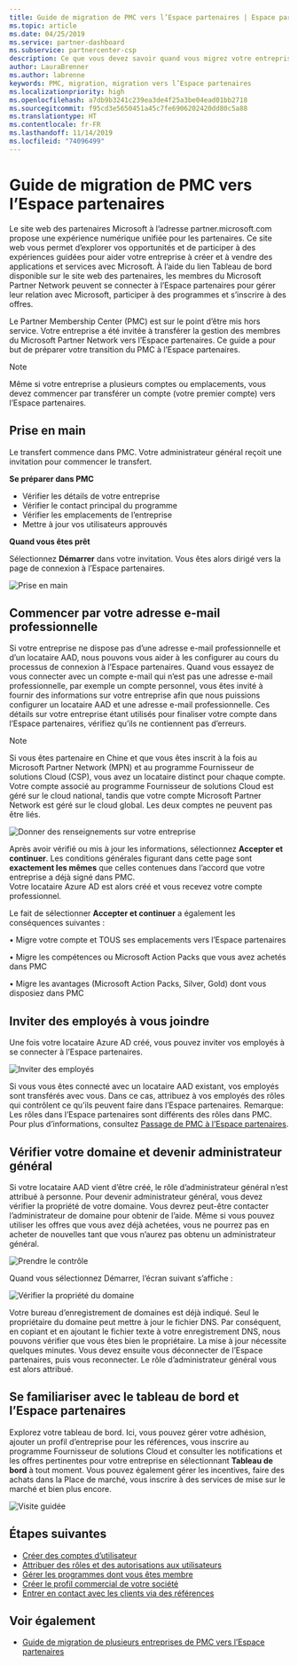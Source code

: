 ```yaml
---
title: Guide de migration de PMC vers l’Espace partenaires | Espace partenaires
ms.topic: article
ms.date: 04/25/2019
ms.service: partner-dashboard
ms.subservice: partnercenter-csp
description: Ce que vous devez savoir quand vous migrez votre entreprise de PMC vers l’Espace partenaires
author: LauraBrenner
ms.author: labrenne
keywords: PMC, migration, migration vers l’Espace partenaires
ms.localizationpriority: high
ms.openlocfilehash: a7db9b3241c239ea3de4f25a3be04ead01bb2718
ms.sourcegitcommit: f95cd3e5650451a45c7fe6906202420dd80c5a88
ms.translationtype: HT
ms.contentlocale: fr-FR
ms.lasthandoff: 11/14/2019
ms.locfileid: "74096499"
---
```

# <a name="guide-to-migrating-from-pmc-to-partner-center"></a>Guide de migration de PMC vers l’Espace partenaires

Le site web des partenaires Microsoft à l’adresse partner.microsoft.com propose une expérience numérique unifiée pour les partenaires. Ce site web vous permet d’explorer vos opportunités et de participer à des expériences guidées pour aider votre entreprise à créer et à vendre des applications et services avec Microsoft. À l’aide du lien Tableau de bord disponible sur le site web des partenaires, les membres du Microsoft Partner Network peuvent se connecter à l’Espace partenaires pour gérer leur relation avec Microsoft, participer à des programmes et s’inscrire à des offres. 

Le Partner Membership Center (PMC) est sur le point d’être mis hors service. Votre entreprise a été invitée à transférer la gestion des membres du Microsoft Partner Network vers l’Espace partenaires. Ce guide a pour but de préparer votre transition du PMC à l’Espace partenaires.

>[!Note]
>Même si votre entreprise a plusieurs comptes ou emplacements, vous devez commencer par transférer un compte (votre premier compte) vers l’Espace partenaires.

## <a name="get-started"></a>Prise en main

Le transfert commence dans PMC. Votre administrateur général reçoit une invitation pour commencer le transfert. 

**Se préparer dans PMC**
- Vérifier les détails de votre entreprise 
- Vérifier le contact principal du programme 
- Vérifier les emplacements de l’entreprise
- Mettre à jour vos utilisateurs approuvés

**Quand vous êtes prêt**

Sélectionnez **Démarrer** dans votre invitation. Vous êtes alors dirigé vers la page de connexion à l’Espace partenaires.

![Prise en main](images/migration/getstarted.jpg)

## <a name="start-with-your-work-email"></a>Commencer par votre adresse e-mail professionnelle

Si votre entreprise ne dispose pas d’une adresse e-mail professionnelle et d’un locataire AAD, nous pouvons vous aider à les configurer au cours du processus de connexion à l’Espace partenaires. Quand vous essayez de vous connecter avec un compte e-mail qui n’est pas une adresse e-mail professionnelle, par exemple un compte personnel, vous êtes invité à fournir des informations sur votre entreprise afin que nous puissions configurer un locataire AAD et une adresse e-mail professionnelle.
Ces détails sur votre entreprise étant utilisés pour finaliser votre compte dans l’Espace partenaires, vérifiez qu’ils ne contiennent pas d’erreurs.

>[!Note]
>Si vous êtes partenaire en Chine et que vous êtes inscrit à la fois au Microsoft Partner Network (MPN) et au programme Fournisseur de solutions Cloud (CSP), vous avez un locataire distinct pour chaque compte. Votre compte associé au programme Fournisseur de solutions Cloud est géré sur le cloud national, tandis que votre compte Microsoft Partner Network est géré sur le cloud global. Les deux comptes ne peuvent pas être liés.

![Donner des renseignements sur votre entreprise](images/migration/newtellusabout.png)

Après avoir vérifié ou mis à jour les informations, sélectionnez **Accepter et continuer**.
Les conditions générales figurant dans cette page sont **exactement les mêmes** que celles contenues dans l’accord que votre entreprise a déjà signé dans PMC.  
Votre locataire Azure AD est alors créé et vous recevez votre compte professionnel.

Le fait de sélectionner **Accepter et continuer** a également les conséquences suivantes :

•   Migre votre compte et TOUS ses emplacements vers l’Espace partenaires

•   Migre les compétences ou Microsoft Action Packs que vous avez achetés dans PMC

•   Migre les avantages (Microsoft Action Packs, Silver, Gold) dont vous disposiez dans PMC

## <a name="invite-employees-to-join-you"></a>Inviter des employés à vous joindre

Une fois votre locataire Azure AD créé, vous pouvez inviter vos employés à se connecter à l’Espace partenaires.

![Inviter des employés](images/migration/invite.png)


Si vous vous êtes connecté avec un locataire AAD existant, vos employés sont transférés avec vous. Dans ce cas, attribuez à vos employés des rôles qui contrôlent ce qu’ils peuvent faire dans l’Espace partenaires. Remarque: Les rôles dans l’Espace partenaires sont différents des rôles dans PMC. Pour plus d’informations, consultez [Passage de PMC à l’Espace partenaires](move-pmc-pc-map.md).

## <a name="verify-your-domain-and-become-a-global-admin"></a>Vérifier votre domaine et devenir administrateur général  

Si votre locataire AAD vient d’être créé, le rôle d’administrateur général n’est attribué à personne. Pour devenir administrateur général, vous devez vérifier la propriété de votre domaine. Vous devrez peut-être contacter l’administrateur de domaine pour obtenir de l’aide. Même si vous pouvez utiliser les offres que vous avez déjà achetées, vous ne pourrez pas en acheter de nouvelles tant que vous n’aurez pas obtenu un administrateur général. 

![Prendre le contrôle](images/migration/takecontrol.png)

Quand vous sélectionnez Démarrer, l’écran suivant s’affiche :

![Vérifier la propriété du domaine](images/migration/verifytxt.png)

Votre bureau d’enregistrement de domaines est déjà indiqué. Seul le propriétaire du domaine peut mettre à jour le fichier DNS. Par conséquent, en copiant et en ajoutant le fichier texte à votre enregistrement DNS, nous pouvons vérifier que vous êtes bien le propriétaire. La mise à jour nécessite quelques minutes. Vous devez ensuite vous déconnecter de l’Espace partenaires, puis vous reconnecter. Le rôle d’administrateur général vous est alors attribué. 


## <a name="get-acquainted-with-your-dashboard-and-partner-center"></a>Se familiariser avec le tableau de bord et l’Espace partenaires

Explorez votre tableau de bord. Ici, vous pouvez gérer votre adhésion, ajouter un profil d’entreprise pour les références, vous inscrire au programme Fournisseur de solutions Cloud et consulter les notifications et les offres pertinentes pour votre entreprise en sélectionnant **Tableau de bord** à tout moment. Vous pouvez également gérer les incentives, faire des achats dans la Place de marché, vous inscrire à des services de mise sur le marché et bien plus encore.  

![Visite guidée](images/migration/fre.png)

## <a name="next-steps"></a>Étapes suivantes

- [Créer des comptes d’utilisateur](create-user-accounts-and-set-permissions.md)
- [Attribuer des rôles et des autorisations aux utilisateurs](permissions-overview.md)
- [Gérer les programmes dont vous êtes membre](renew-mpn-offers.md)
- [Créer le profil commercial de votre société](create-a-marketing-profile.md)
- [Entrer en contact avec les clients via des références](responding-to-referrals.md)

## <a name="see-also"></a>Voir également

- [Guide de migration de plusieurs entreprises de PMC vers l’Espace partenaires](move-multiple-companies.md)
